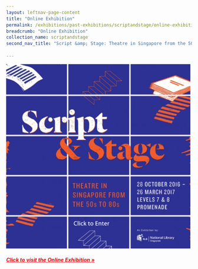 ```yaml
---
layout: leftnav-page-content
title: "Online Exhibition"
permalink: /exhibitions/past-exhibitions/scriptandstage/online-exhibition/
breadcrumb: "Online Exhibition"
collection_name: scriptandstage
second_nav_title: "Script &amp; Stage: Theatre in Singapore from the 50s to 80s"

---
```


<img src="/images/event-images/script-and-stage-onsite/script-and-stage-thumbnail.jpg" alt="A banner with the title Script and Stage">

<h5><a href="http://www.nlb.gov.sg/exhibitions/virtual/scriptandstage/virtualtour/Script%20and%20Stage.html" target="_blank" style="color:#E21216;">Click to visit the Online Exhibition &#187;</a></h5>



